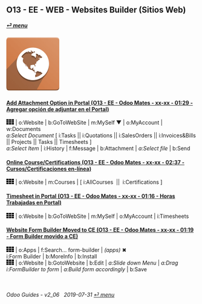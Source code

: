 ## O13 - EE - WEB - Websites Builder (Sitios Web)
#### [_&#x23CE; menu_](/en-uk/o13/ee/en-uk-o13-ee-guides-menu.md)
### ![web](/doc/img/website.png)

#### [Add Attachment Option in Portal (O13 - EE - Odoo Mates - xx-xx - 01:29 - Agregar opción de adjuntar en el Portal)](https://youtube.com/embed/tZZXvJYX5qY?autoplay=1&start=0&end=0&rel=0)
   ![apps](/doc/img/apps.png) | o:Website | b:GoToWebSite | m:MySelf &#x25BC; | o:MyAccount | w:Documents  
   _a:Select Document_ \[ i:Tasks || i:Quotations || i:SalesOrders || i:Invoices&Bills || Projects || Tasks || Timesheets ]  
   _a:Select Item_ | i:History | f:Message | b:Attachment | _a:Select file_ | b:Send

#### [Online Course/Certifications (O13 - EE - Odoo Mates - xx-xx - 02:37 - Cursos/Certificaciones en-línea)](https://youtube.com/embed/Ehoe2QK4Mgg?autoplay=1&start=0&end=0&rel=0)  
![apps](/doc/img/apps.png) | o:Website | m:Courses | \[ i:AllCourses &nbsp;||&nbsp; i:Certifications ]  

#### [Timesheet in Portal (O13 - EE - Odoo Mates - xx-xx - 01:16 - Horas Trabajadas en Portal)](https://youtube.com/embed/c0z7STK7UyQ?autoplay=1&start=0&end=0&rel=0)  
![apps](/doc/img/apps.png) | o:Website | b:GoToWebSite | m:MySelf | o:MyAccount | i:Timesheets

#### [Website Form Builder Moved to CE (O13 - EE - Odoo Mates - xx-xx - 01:19 - Form Builder movido a CE)](https://youtube.com/embed/o3WGNq4i344?autoplay=1&start=0&end=0&rel=0)  
[***Sync***]: # (en-uk-o13-ce-web-websites-builder-guides)  
![apps](/doc/img/apps.png) | o:Apps | f:Search... form-builder | _(apps)_ &#x2716;  
i:Form Builder | b:MoreInfo | b:Install  
![apps](/doc/img/apps.png) | o:Website | b:GotoWebsite | b:Edit | _a:Slide down Menu_ | _a:Drag i:FormBuilder to form_ | _a:Build form accordingly_ | b:Save  

<br>

###### Odoo Guides - v2_06 &nbsp; 2019-07-31  [_&#x23CE; menu_](/en-uk/o13/ee/en-uk-o13-ee-guides-menu.md)  
